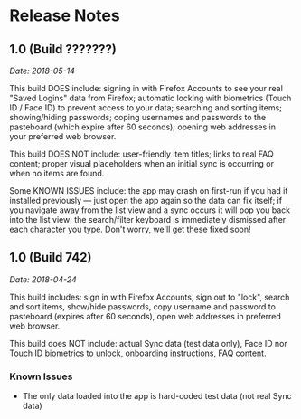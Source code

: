 # Release Notes

## 1.0 (Build ???????)

_Date: 2018-05-14_

This build DOES include: signing in with Firefox Accounts to see your real "Saved Logins" data from Firefox; automatic locking with biometrics (Touch ID / Face ID) to prevent access to your data; searching and sorting items; showing/hiding passwords; coping usernames and passwords to the pasteboard (which expire after 60 seconds); opening web addresses in your preferred web browser.

This build DOES NOT include: user-friendly item titles; links to real FAQ content; proper visual placeholders when an initial sync is occurring or when no items are found.

Some KNOWN ISSUES include: the app may crash on first-run if you had it installed previously — just open the app again so the data can fix itself; if you navigate away from the list view and a sync occurs it will pop you back into the list view; the search/filter keyboard is immediately dismissed after each character you type. Don't worry, we'll get these fixed soon!

## 1.0 (Build 742)

_Date: 2018-04-24_

This build includes: sign in with Firefox Accounts, sign out to "lock", search and sort items, show/hide passwords, copy username and password to pasteboard (expires after 60 seconds), open web addresses in preferred web browser.

This build does NOT include: actual Sync data (test data only), Face ID nor Touch ID biometrics to unlock, onboarding instructions, FAQ content.

### Known Issues

- The only data loaded into the app is hard-coded test data (not real Sync data)
